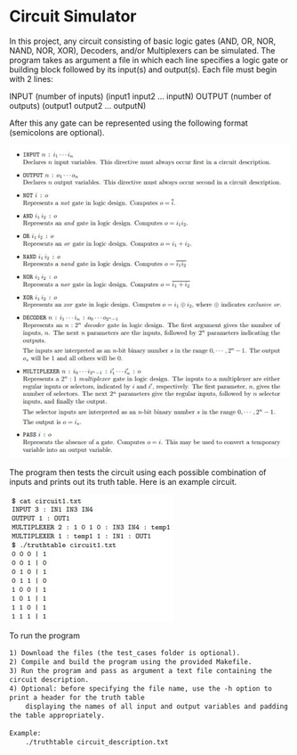 # Circuit Simulator

In this project, any circuit consisting of basic logic gates (AND, OR, NOR, NAND, NOR, XOR), Decoders, 
and/or Multiplexers can be simulated. The program takes as argument a file in which each line specifies a 
logic gate or building block followed by its input(s) and output(s). Each file must begin with 2 lines: 

INPUT  (number of inputs)  (input1 input2 ... inputN)
OUTPUT (number of outputs) (output1 output2 ... outputN)

After this any gate can be represented using the following format (semicolons are optional).

![Screenshot](gate_descriptions.JPG)

The program then tests the circuit using each possible combination of inputs and prints out its truth table.
Here is an example circuit.

![Screenshot](example_output.JPG)

To run the program

	1) Download the files (the test_cases folder is optional).
	2) Compile and build the program using the provided Makefile.
	3) Run the program and pass as argument a text file containing the circuit description.
	4) Optional: before specifying the file name, use the -h option to print a header for the truth table
		displaying the names of all input and output variables and padding the table appropriately.

	Example:
		./truthtable circuit_description.txt
		
	


